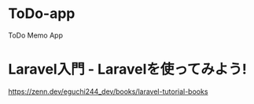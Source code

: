 # ToDo-app
ToDo Memo App


# Laravel入門 - Laravelを使ってみよう! 
https://zenn.dev/eguchi244_dev/books/laravel-tutorial-books

